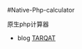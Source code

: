 #Native-Php-calculator

原生php计算器


* blog <a href="http://www.tarqat.com" target="_blank">TARQAT</a>


